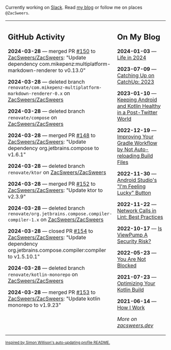Currently working on [Slack](https://slack.com/). Read [my blog](https://zacsweers.dev/) or follow me on places `@ZacSweers`.

<table><tr><td valign="top" width="60%">

## GitHub Activity
<!-- githubActivity starts -->
**2024-03-28** — merged PR [#150](https://github.com/ZacSweers/ZacSweers/pull/150) to [ZacSweers/ZacSweers](https://github.com/ZacSweers/ZacSweers): "Update dependency com.mikepenz:multiplatform-markdown-renderer to v0.13.0"

**2024-03-28** — deleted branch `renovate/com.mikepenz-multiplatform-markdown-renderer-0.x` on [ZacSweers/ZacSweers](https://github.com/ZacSweers/ZacSweers)

**2024-03-28** — deleted branch `renovate/compose` on [ZacSweers/ZacSweers](https://github.com/ZacSweers/ZacSweers)

**2024-03-28** — merged PR [#148](https://github.com/ZacSweers/ZacSweers/pull/148) to [ZacSweers/ZacSweers](https://github.com/ZacSweers/ZacSweers): "Update dependency org.jetbrains.compose to v1.6.1"

**2024-03-28** — deleted branch `renovate/ktor` on [ZacSweers/ZacSweers](https://github.com/ZacSweers/ZacSweers)

**2024-03-28** — merged PR [#152](https://github.com/ZacSweers/ZacSweers/pull/152) to [ZacSweers/ZacSweers](https://github.com/ZacSweers/ZacSweers): "Update ktor to v2.3.9"

**2024-03-28** — deleted branch `renovate/org.jetbrains.compose.compiler-compiler-1.x` on [ZacSweers/ZacSweers](https://github.com/ZacSweers/ZacSweers)

**2024-03-28** — closed PR [#154](https://github.com/ZacSweers/ZacSweers/pull/154) to [ZacSweers/ZacSweers](https://github.com/ZacSweers/ZacSweers): "Update dependency org.jetbrains.compose.compiler:compiler to v1.5.10.1"

**2024-03-28** — deleted branch `renovate/kotlin-monorepo` on [ZacSweers/ZacSweers](https://github.com/ZacSweers/ZacSweers)

**2024-03-28** — merged PR [#153](https://github.com/ZacSweers/ZacSweers/pull/153) to [ZacSweers/ZacSweers](https://github.com/ZacSweers/ZacSweers): "Update kotlin monorepo to v1.9.23"
<!-- githubActivity ends -->
</td><td valign="top" width="40%">

## On My Blog
<!-- blog starts -->
**2024-01-03** — [Life in 2024](https://www.zacsweers.dev/life-in-2024/)

**2023-07-09** — [Catching Up on CatchUp: 2023](https://www.zacsweers.dev/catching-up-on-catchup-2023/)

**2023-01-10** — [Keeping Android and Kotlin Healthy in a Post-Twitter World](https://www.zacsweers.dev/keeping-android-healthy/)

**2022-12-19** — [Improving Your Gradle Workflow by Not Auto-reloading Build Files](https://www.zacsweers.dev/improving-your-workflow-by-not-auto-reloading-build-files/)

**2022-11-30** — [Android Studio's "I'm Feeling Lucky" Button](https://www.zacsweers.dev/android-studios-im-feeling-lucky-button/)

**2022-11-22** — [Network Calls in Lint: Best Practices](https://www.zacsweers.dev/network-calls-in-lint-best-practices/)

**2022-10-17** — [Is ViewPump A Security Risk?](https://www.zacsweers.dev/is-viewpump-a-security-risk/)

**2022-05-23** — [You Are Not Blocked](https://www.zacsweers.dev/you-are-not-blocked/)

**2021-07-23** — [Optimizing Your Kotlin Build](https://www.zacsweers.dev/optimizing-your-kotlin-build/)

**2021-06-14** — [How I Work](https://www.zacsweers.dev/how-i-work/)
<!-- blog ends -->
_More on [zacsweers.dev](https://zacsweers.dev/)_
</td></tr></table>

<sub><a href="https://simonwillison.net/2020/Jul/10/self-updating-profile-readme/">Inspired by Simon Willison's auto-updating profile README.</a></sub>